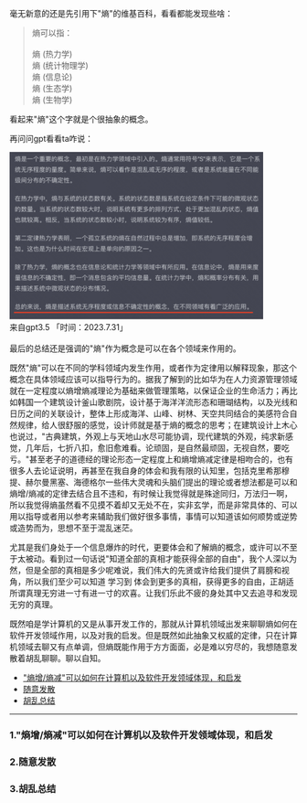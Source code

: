 毫无新意的还是先引用下"熵"的维基百科，看看都能发现些啥：

>  熵可以指：<br><br>
    熵 (热力学)<br>
    熵 (统计物理学)<br>
    熵 (信息论)<br>
    熵 (生态学)<br>
    熵 (生物学)<br>

看起来"熵"这个字就是个很抽象的概念。

再问问gpt看看ta咋说：
<div align=left><img src="https://github.com/BBLLMYD/blog/blob/master/images/shang/gpt3.jpg?raw=true" width="444"></div>
<div align=left>来自gpt3.5 「时间：2023.7.31」</div>
<br>
最后的总结还是强调的"熵"作为概念是可以在各个领域来作用的。


既然"熵"可以在不同的学科领域内发生作用，或者作为定律用以解释现象，那这个概念在具体领域应该可以指导行为的。据我了解到的比如华为在人力资源管理领域就在一定程度以熵增熵减理论为基础来做管理策略，以保证企业的生命活力；再比如韩国一个建筑设计釜山歌剧院，设计基于海洋洋流形态和珊瑚结构，以及光线和日历之间的关联设计，整体上形成海洋、山峰、树林、天空共同结合的美感符合自然规律，给人很舒服的感觉，设计师就是基于熵的概念的思考；在建筑设计上木心也说过，"古典建筑，外观上与天地山水尽可能协调，现代建筑的外观，纯求新感觉，几年后，七折八扣，愈旧愈难看。论顽固，是自然最顽固，无视自然，要吃亏。"甚至老子的道德经的理论形态一定程度上和熵增熵减定律是相吻合的，也有很多人去论证说明，再甚至在我自身的体会和我有限的认知里，包括克里希那穆提、赫尔曼黑塞、海德格尔一些伟大灵魂和头脑们提出的理论或者想法都是可以和熵增/熵减的定律去结合且不违和，有时候让我觉得就是殊途同归，万法归一啊，所以我觉得熵虽然看不见摸不着却又无处不在，实非玄学，而是非常具体的、可以用以指导或者用以参考来辅助我们做好很多事情，事情可以知道该如何顺势或逆势或造势而为，思想不至于混乱迷茫。


尤其是我们身处于一个信息爆炸的时代，更要体会和了解熵的概念，或许可以不至于太被动。看到过一句话说"知道全部的真相才能获得全部的自由"，我个人深以为然，但是全部的真相是多少呢难说，我们伟大的先贤或许给我们提供了肩膀和视角，所以我们至少可以知道 学习到 体会到更多的真相，获得更多的自由，正胡适所谓真理无穷进一寸有进一寸的欢喜。让我们乐此不疲的身处其中又去追寻和发现无穷的真理。

既然咱是学计算机的又是从事开发工作的，那就从计算机领域出发来聊聊熵如何在软件开发领域作用，以及对我的启发。但是既然如此抽象又权威的定律，只在计算机领域去聊又有点单调，但熵既能作用于方方面面，必是难以穷尽的，我想随意发散着胡乱聊聊。聊以自知。


- ["熵增/熵减"可以如何在计算机以及软件开发领域体现，和启发]()
- [随意发散]()
- [胡乱总结]()


* * * 


### 1."熵增/熵减"可以如何在计算机以及软件开发领域体现，和启发


### 2.随意发散


### 3.胡乱总结















